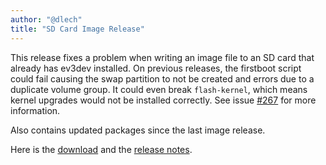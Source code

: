 ```yaml
---
author: "@dlech"
title: "SD Card Image Release"
---
```


This release fixes a problem when writing an image file to an SD card that already
has ev3dev installed. On previous releases, the firstboot script could fail causing
the swap partition to not be created and errors due to a duplicate volume group.
It could even break `flash-kernel`, which means kernel upgrades would not be installed
correctly. See issue [#267] for more information.

Also contains updated packages since the last image release.

Here is the [download] and the [release notes].

[#267]: https://github.com/ev3dev/ev3dev/issues/267
[download]: https://github.com/ev3dev/ev3dev/releases/tag/ev3dev-jessie-2015-03-31
[release notes]: https://github.com/ev3dev/ev3dev/blob/ev3dev-jessie/release-notes/ev3dev-jessie-2015-03-31.img-release-notes.md
